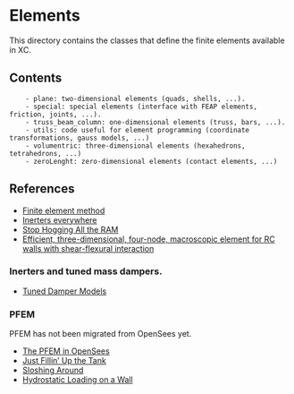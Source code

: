 # Elements

This directory contains the classes that define the finite elements available in XC. 

## Contents

		- plane: two-dimensional elements (quads, shells, ...).
		- special: special elements (interface with FEAP elements, friction, joints, ...).
		- truss_beam_column: one-dimensional elements (truss, bars, ...).
		- utils: code useful for element programming (coordinate transformations, gauss models, ...)
		- volumentric: three-dimensional elements (hexahedrons, tetrahedrons, ...)
		- zeroLenght: zero-dimensional elements (contact elements, ...)
		
## References

- [Finite element method](https://en.wikipedia.org/wiki/Finite_element_method)
- [Inerters everywhere](https://portwooddigital.com/2021/11/13/inerters-everywhere/)
- [Stop Hogging All the RAM](https://portwooddigital.com/2022/11/16/stop-hogging-all-the-ram/)
- [Efficient, three-dimensional, four-node, macroscopic element for RC walls with shear-flexural interaction](https://kkolozvari.github.io/E-SFI-MVLEM-3D/)

### Inerters and tuned mass dampers.
- [Tuned Damper Models](https://portwooddigital.com/2023/11/11/tuned-damper-models/)

### PFEM
PFEM has not been migrated from OpenSees yet.
- [The PFEM in OpenSees](https://portwooddigital.com/2023/11/06/the-pfem-in-opensees/)
- [Just Fillin’ Up the Tank](https://portwooddigital.com/2024/08/08/just-fillin-up-the-tank/)
- [Sloshing Around](https://portwooddigital.com/2024/11/03/sloshing-around/)
- [Hydrostatic Loading on a Wall](https://portwooddigital.com/2024/11/13/hydrostatic-loading-on-a-wall/)

